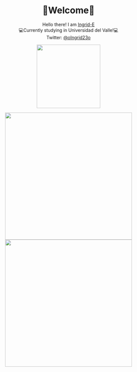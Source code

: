 <h1 align="center">🌸Welcome🌸</h1>

<p align="center">Hello there! I am <a href="https://github.com/Ingrid-E">Ingrid-E</a><br>
💻Currently studying in Universidad del Valle!💻<br>
  Twitter: <a href="https://twitter.com/Ingrid_E_"> @oIngrid23o</p></a>


<p align="center"><img src="https://i.imgur.com/bUK0j3y.png" height="200"><br></p>

<p align="center"><img src="https://github-readme-stats.vercel.app/api?username=Ingrid-E&show_icons=true&theme=buefy" width="400">
 
 <br>

<img src="https://github-readme-stats.vercel.app/api/top-langs/?username=Ingrid-E&layout=compact&hide=javascript" width="400">


</p>




